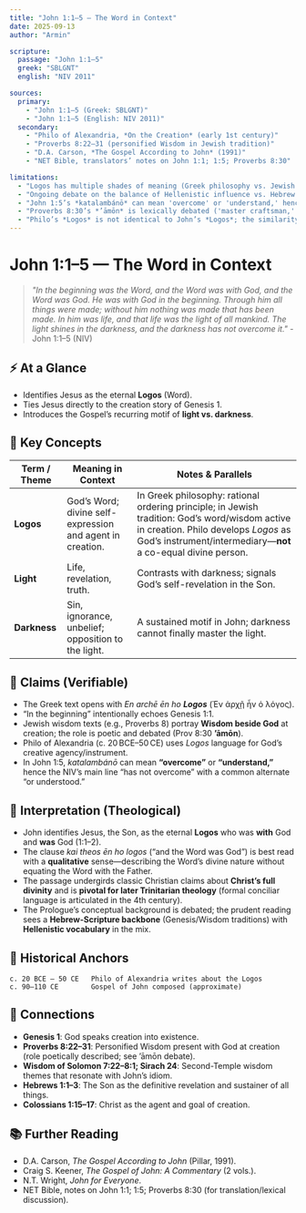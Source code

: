```yaml
---
title: "John 1:1–5 — The Word in Context"
date: 2025-09-13
author: "Armin"

scripture:
  passage: "John 1:1–5"
  greek: "SBLGNT"
  english: "NIV 2011"

sources:
  primary:
    - "John 1:1–5 (Greek: SBLGNT)"
    - "John 1:1–5 (English: NIV 2011)"
  secondary:
    - "Philo of Alexandria, *On the Creation* (early 1st century)"
    - "Proverbs 8:22–31 (personified Wisdom in Jewish tradition)"
    - "D.A. Carson, *The Gospel According to John* (1991)"
    - "NET Bible, translators’ notes on John 1:1; 1:5; Proverbs 8:30"

limitations:
  - "Logos has multiple shades of meaning (Greek philosophy vs. Jewish wisdom/Scripture)."
  - "Ongoing debate on the balance of Hellenistic influence vs. Hebrew Scripture in John’s Prologue."
  - "John 1:5’s *katalambánō* can mean 'overcome' or 'understand,' hence translation differences."
  - "Proverbs 8:30’s *’āmōn* is lexically debated ('master craftsman,' 'child,' or 'constantly at his side')."
  - "Philo’s *Logos* is not identical to John’s *Logos*; the similarity is chiefly shared vocabulary, not system."
---
```


# John 1:1–5 — The Word in Context

> *"In the beginning was the Word, and the Word was with God, and the Word was God. He was with God in the beginning. Through him all things were made; without him nothing was made that has been made. In him was life, and that life was the light of all mankind. The light shines in the darkness, and the darkness has not overcome it."* - John 1:1–5 (NIV)

## ⚡ At a Glance

* Identifies Jesus as the eternal **Logos** (Word).
* Ties Jesus directly to the creation story of Genesis 1.
* Introduces the Gospel’s recurring motif of **light vs. darkness**.

## 🔑 Key Concepts

<table>
  <thead>
    <tr>
      <th scope="col">Term / Theme</th>
      <th scope="col">Meaning in Context</th>
      <th scope="col">Notes &amp; Parallels</th>
    </tr>
  </thead>
  <tbody>
    <tr>
      <td><strong>Logos</strong></td>
      <td>God’s Word; divine self-expression and agent in creation.</td>
      <td>
        In Greek philosophy: rational ordering principle; in Jewish tradition: God’s word/wisdom active in creation.
        Philo develops <em>Logos</em> as God’s instrument/intermediary—<strong>not</strong> a co-equal divine person.
      </td>
    </tr>
    <tr>
      <td><strong>Light</strong></td>
      <td>Life, revelation, truth.</td>
      <td>Contrasts with darkness; signals God’s self-revelation in the Son.</td>
    </tr>
    <tr>
      <td><strong>Darkness</strong></td>
      <td>Sin, ignorance, unbelief; opposition to the light.</td>
      <td>A sustained motif in John; darkness cannot finally master the light.</td>
    </tr>
  </tbody>
</table>

## 📌 Claims (Verifiable)

* The Greek text opens with *En archē ēn ho **Logos*** (Ἐν ἀρχῇ ἦν ὁ λόγος).
* “In the beginning” intentionally echoes Genesis 1:1.
* Jewish wisdom texts (e.g., Proverbs 8) portray **Wisdom beside God** at creation; the role is poetic and debated (Prov 8:30 **’āmōn**).
* Philo of Alexandria (c. 20 BCE–50 CE) uses *Logos* language for God’s creative agency/instrument.
* In John 1:5, *katalambánō* can mean **“overcome”** or **“understand,”** hence the NIV’s main line “has not overcome” with a common alternate “or understood.”

## 🤔 Interpretation (Theological)

* John identifies Jesus, the Son, as the eternal **Logos** who was **with** God and **was** God (1:1–2).
* The clause *kai theos ēn ho logos* (“and the Word was God”) is best read with a **qualitative** sense—describing the Word’s divine nature without equating the Word with the Father.
* The passage undergirds classic Christian claims about **Christ’s full divinity** and is **pivotal for later Trinitarian theology** (formal conciliar language is articulated in the 4th century).
* The Prologue’s conceptual background is debated; the prudent reading sees a **Hebrew-Scripture backbone** (Genesis/Wisdom traditions) with **Hellenistic vocabulary** in the mix.

## 🧭 Historical Anchors

```text
c. 20 BCE – 50 CE   Philo of Alexandria writes about the Logos
c. 90–110 CE        Gospel of John composed (approximate)
```

## 🔗 Connections

* **Genesis 1**: God speaks creation into existence.
* **Proverbs 8:22–31**: Personified Wisdom present with God at creation (role poetically described; see ’āmōn debate).
* **Wisdom of Solomon 7:22–8:1; Sirach 24**: Second-Temple wisdom themes that resonate with John’s idiom.
* **Hebrews 1:1–3**: The Son as the definitive revelation and sustainer of all things.
* **Colossians 1:15–17**: Christ as the agent and goal of creation.

## 📚 Further Reading

* D.A. Carson, *The Gospel According to John* (Pillar, 1991).
* Craig S. Keener, *The Gospel of John: A Commentary* (2 vols.).
* N.T. Wright, *John for Everyone*.
* NET Bible, notes on John 1:1; 1:5; Proverbs 8:30 (for translation/lexical discussion).
